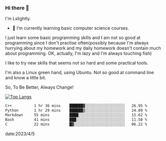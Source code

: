 ### Hi there 👋

I'm Lslightly.

- 🌱 I’m currently learning basic computer science courses.

I just learn some basic programming skills and I am not so good at programming since I don't practise often(possibly because I'm always hurrying about my homework and my daily homework doesn't contain much about programming. OK, actually, I'm lazy and I'm always touching fish)

I like to try new skills that seems not so hard and some practical tools.

I'm also a Linux green hand, using Ubuntu. Not so good at command line and know a little bit.

So, To Be Better, Always Change!

[![Top Langs](https://github-readme-stats.vercel.app/api/top-langs/?username=Lslightly&layout=compact)](https://github.com/anuraghazra/github-readme-stats)

<!--START_SECTION:waka-->

```txt
C++          1 hr 36 mins    ██████▓░░░░░░░░░░░░░░░░░░   26.95 %
Python       1 hr 29 mins    ██████▒░░░░░░░░░░░░░░░░░░   24.89 %
Markdown     55 mins         ████░░░░░░░░░░░░░░░░░░░░░   15.62 %
Bash         41 mins         ███░░░░░░░░░░░░░░░░░░░░░░   11.50 %
C            22 mins         █▓░░░░░░░░░░░░░░░░░░░░░░░   06.22 %
```

<!--END_SECTION:waka-->

date:2023/4/5

